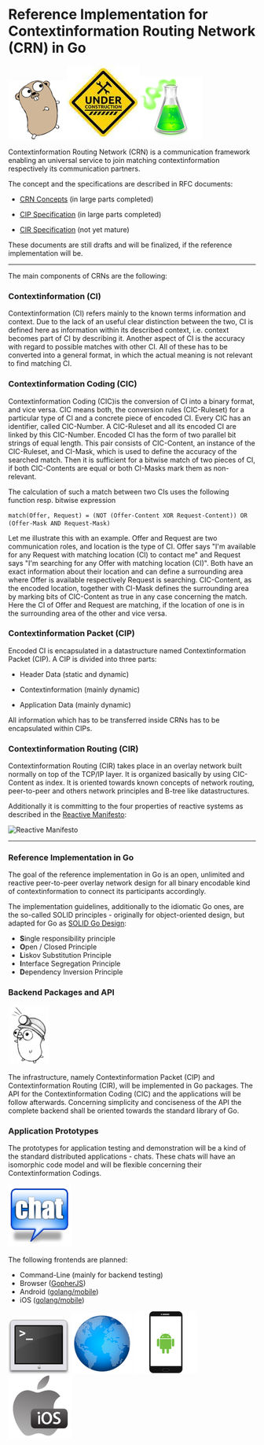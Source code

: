 # Reference Implementation for Contextinformation Routing Network (CRN) in Go
![Gopher](/images/gopher_small.png)![Under Construction](/images/under_construction.jpg)![Experimental](images/experimental_small.png)

Contextinformation Routing Network (CRN) is a communication framework enabling
an universal service to join matching contextinformation respectively its
communication partners.

The concept and the specifications are described in RFC documents:

 * [CRN Concepts](https://raw.githubusercontent.com/stefanhans/golang-contexting/master/RFC/CRN_Concepts.txt)
 (in large parts completed)

 * [CIP Specification](https://raw.githubusercontent.com/stefanhans/golang-contexting/master/RFC/CIP_Specification.txt)
 (in large parts completed)

 * [CIR Specification](https://raw.githubusercontent.com/stefanhans/golang-contexting/master/RFC/CIR_Specification.txt)
 (not yet mature)

These documents are still drafts and will be finalized, if the reference implementation will be.


---
The main components of CRNs are the following:

### Contextinformation (CI)
Contextinformation (CI) refers mainly to the known terms information and context.
Due to the lack of an useful clear distinction between the two, CI is defined
here as information within its described context, i.e. context becomes part of
CI by describing it.
Another aspect of CI is the accuracy with regard to possible matches with other
CI. All of these has to be converted into a general format, in which the actual
meaning is not relevant to find matching CI.

### Contextinformation Coding (CIC)
Contextinformation Coding (CIC)is the conversion of CI into a binary format,
and vice versa.  CIC means both, the conversion rules (CIC-Ruleset) for a
particular type of CI and a concrete piece of encoded CI.
Every CIC has an identifier, called CIC-Number.
A CIC-Ruleset and all its encoded CI are linked by this CIC-Number. Encoded CI
has the form of two parallel bit strings of equal length.  This pair
consists of CIC-Content, an instance of the CIC-Ruleset, and CI-Mask, which is
used to define the accuracy of the searched match.  Then it is sufficient for
a bitwise match of two pieces of CI, if both CIC-Contents are equal or both
CI-Masks mark them as non-relevant.

The calculation of such a match between two CIs uses the following function
resp. bitwise expression

    match(Offer, Request) = (NOT (Offer-Content XOR Request-Content)) OR (Offer-Mask AND Request-Mask)


Let me illustrate this with an example.
Offer and Request are two communication roles, and location is the type of CI.
Offer says "I'm available for any Request with matching location (CI) to contact me" and
Request says "I'm searching for any Offer with matching location (CI)".
Both have an exact information about their location and can define a
surrounding area where Offer is available respectively Request is searching.
CIC-Content, as the encoded location, together with CI-Mask defines the
surrounding area by marking bits of CIC-Content as true in any case concerning
the match.  Here the CI of Offer and Request are matching, if the location of
one is in the surrounding area of the other and vice versa.

### Contextinformation Packet (CIP)
Encoded CI is encapsulated in a datastructure named Contextinformation Packet (CIP).
A CIP is divided into three parts:

 * Header Data
 (static and dynamic)

 * Contextinformation
 (mainly dynamic)

 * Application Data
 (mainly dynamic)

All information which has to be transferred inside CRNs has to be encapsulated
within CIPs.

### Contextinformation Routing (CIR)
Contextinformation Routing (CIR) takes place in an overlay network built
normally on top of the TCP/IP layer. It is organized basically by using
CIC-Content as index. It is oriented towards known concepts of network routing,
peer-to-peer and others network principles and B-tree like datastructures.

Additionally it is committing to the four properties of reactive systems as described
in the [Reactive Manifesto](http://www.reactivemanifesto.org/):

![Reactive Manifesto](http://www.reactivemanifesto.org/images/reactive-traits.svg)


---
### Reference Implementation in Go


The goal of the reference implementation in Go is an open, unlimited and reactive
peer-to-peer overlay network design for all binary encodable kind of contextinformation
to connect its participants accordingly.

The implementation guidelines, additionally to the idiomatic Go ones, are
the so-called SOLID principles - originally for object-oriented design, but adapted for Go
as [SOLID Go Design](https://dave.cheney.net/2016/08/20/solid-go-design):

 * **S**ingle responsibility principle
 * **O**pen / Closed Principle
 * **L**iskov Substitution Principle
 * **I**nterface Segregation Principle
 * **D**ependency Inversion Principle

### Backend Packages and API
![pkg](images/pkg.png)

The infrastructure, namely Contextinformation Packet (CIP) and Contextinformation Routing (CIR),
will be implemented in Go packages. The API for the Contextinformation Coding (CIC) and the applications
will be follow afterwards. Concerning simplicity and conciseness of the API the complete backend
shall be oriented towards the standard library of Go.


### Application Prototypes

The prototypes for application testing and demonstration will be a kind of the standard distributed applications - chats.
These chats will have an isomorphic code model and will be flexible concerning their Contextinformation Codings.

![Chat](images/chat_small.png)

The following frontends are planned:

 * Command-Line (mainly for backend testing)
 * Browser ([GopherJS](https://github.com/gopherjs/gopherjs))
 * Android ([golang/mobile](https://github.com/golang/mobile))
 * iOS ([golang/mobile](https://github.com/golang/mobile))

![CMD](/images/cmd_small.png) ![Browser](/images/browser_small.png) ![Android](/images/android_small.png) ![iOS](/images/ios_small.png)
